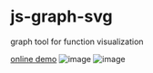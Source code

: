 # js-graph-svg
graph tool for function visualization

[online demo](https://jniac.github.io/js-graph-svg/test/)
![image](https://i.imgur.com/xyiwSG0.png)
![image](https://i.imgur.com/FVIZhO3.png)

